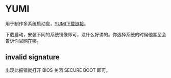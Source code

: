 # YUMI

用于制作多系统启动盘，[YUMI下载链接](https://www.pendrivelinux.com/yumi-multiboot-usb-creator/)。

下载启动，安装不同的系统镜像即可，没什么好讲的。你选择系统的时候他甚至会告诉你官网在哪。

## invalid signature

出现此报错就打开 BIOS 关闭 SECURE BOOT 即可。
